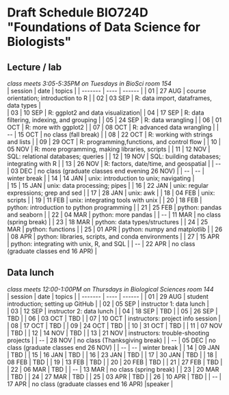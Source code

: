 # Draft Schedule BIO724D "Foundations of Data Science for Biologists"  

## Lecture / lab

*class meets 3:05-5:35PM on Tuesdays in BioSci room 154*  
| session | date | topics |
| ------- | ---- | ------ |
| 01 | 27 AUG | course orientation; introduction to R |
| 02 | 03 SEP | R: data import, dataframes, data types |     
| 03 | 10 SEP | R: ggplot2 and data visualization| 
| 04 | 17 SEP | R: data filtering, indexing, and grouping |
| 05 | 24 SEP | R: data wrangling |
| 06 | 01 OCT | R: more with ggplot2 |
| 07 | 08 OCT | R: advanced data wrangling |
| -- | 15 OCT | no class (fall break) |
| 08 | 22 OCT | R: working with strings and lists |
| 09 | 29 OCT | R: programming,functions, and control flow |
| 10 | 05 NOV | R: more programming, making libraries, scripts |
| 11 | 12 NOV | SQL: relational databases; queries |
| 12 | 19 NOV | SQL: building databases; integrating with R |
| 13 | 26 NOV | R: factors, date/time, and geospatial |
| -- | 03 DEC | no class (graduate classes end evening 26 NOV) |
| -- | -- | winter break |
| 14 | 14 JAN | unix: introduction to unix; navigating |  
| 15 | 15 JAN | unix: data processing; pipes |
| 16 | 22 JAN | unix: regular expressions; grep and sed |
| 17 | 28 JAN | unix: awk |
| 18 | 04 FEB | unix: scripts |
| 19 | 11 FEB | unix: integrating tools with unix |
| 20 | 18 FEB | python: introduction to python programming |
| 21 | 25 FEB | python: pandas and seaborn |
| 22 | 04 MAR | python: more pandas |
| -- | 11 MAR | no class (spring break) |
| 23 | 18 MAR | python: data types/structures |
| 24 | 25 MAR | python: functions |
| 25 | 01 APR | python: numpy and matplotlib |
| 26 | 08 APR | python: libraries, scripts, and conda environments |
| 27 | 15 APR | python: integrating with unix, R, and SQL |
| -- | 22 APR | no class (graduate classes end 16 APR)  |

## Data lunch

*class meets 12:00-1:00PM on Thursdays in Biological Sciences room 144*  
| session | date | topics |
| ------- | ---- | ------ |
| 01 | 29 AUG | student introduction; setting up GitHub |
| 02 | 05 SEP | instructor 1: data lunch |     
| 03 | 12 SEP | instructor 2: data lunch | 
| 04 | 18 SEP | TBD | 
| 05 | 26 SEP | TBD | 
| 06 | 03 OCT | TBD | 
| 07 | 10 OCT | instructors: project info session | 
| 08 | 17 OCT | TBD | 
| 09 | 24 OCT | TBD | 
| 10 | 31 OCT | TBD | 
| 11 | 07 NOV | TBD | 
| 12 | 14 NOV | TBD | 
| 13 | 21 NOV | instructors: trouble-shooting projects | 
| -- | 28 NOV | no class (Thanksgiving break) | 
| -- | 05 DEC | no class (graduate classes end 26 NOV) |
| -- | -- | winter break |
| 14 | 09 JAN | TBD | 
| 15 | 16 JAN | TBD |
| 16 | 23 JAN | TBD |
| 17 | 30 JAN | TBD |
| 18 | 08 FEB | TBD |
| 19 | 13 FEB | TBD |
| 20 | 20 FEB | TBD |
| 21 | 27 FEB | TBD |
| 22 | 06 MAR | TBD |
| -- | 13 MAR | no class (spring break) |
| 23 | 20 MAR | TBD |
| 24 | 27 MAR | TBD |
| 25 | 03 APR | TBD |
| 26 | 10 APR | TBD |
| -- | 17 APR | no class (graduate classes end 16 APR) |speaker |
